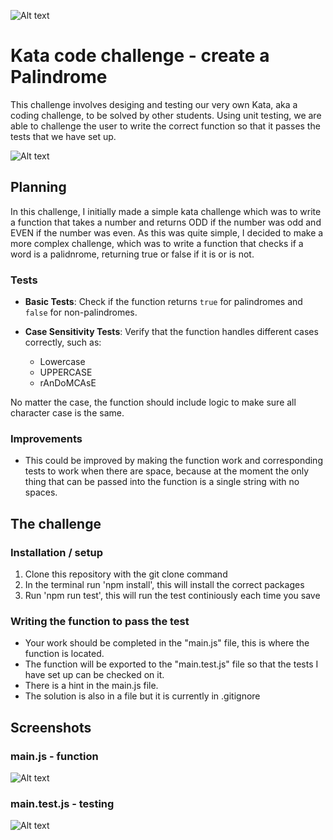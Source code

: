 ![Alt text](https://i.redd.it/a96sqrswk5451.jpg)


# Kata code challenge - create a Palindrome

This challenge involves desiging and testing our very own Kata, aka a coding challenge, to be solved by other students. Using unit testing, we are able to challenge the user to write the correct function so that it passes the tests that we have set up.

![Alt text](https://snipboard.io/8VY4DG.jpg)

## Planning

In this challenge, I initially made a simple kata challenge which was to write a function that takes a number and returns ODD if the number was odd and EVEN if the number was even. As this was quite simple, I decided to make a more complex challenge, which was to write a function that checks if a word is a palidnrome, returning true or false if it is or is not.

### Tests

- **Basic Tests**: Check if the function returns `true` for palindromes and `false` for non-palindromes.

- **Case Sensitivity Tests**: Verify that the function handles different cases correctly, such as:
  - Lowercase
  - UPPERCASE
  - rAnDoMCAsE

No matter the case, the function should include logic to make sure all character case is the same.

### Improvements
- This could be improved by making the function work and corresponding tests to work when there are space, because at the moment the only thing that can be passed into the function is a single string with no spaces.


## The challenge

### Installation / setup

1. Clone this repository with the git clone command
2. In the terminal run 'npm install', this will install the correct packages
3. Run 'npm run test', this will run the test continiously each time you save

### Writing the function to pass the test

- Your work should be completed in the "main.js" file, this is where the function is located.
- The function will be exported to the "main.test.js" file so that the tests I have set up can be checked on it.
- There is a hint in the main.js file.
- The solution is also in a file but it is currently in .gitignore


## Screenshots
### main.js - function
![Alt text](https://snipboard.io/WZCLfU.jpg)


### main.test.js - testing 
![Alt text](https://snipboard.io/OirR9s.jpg)




